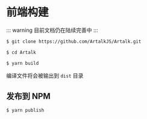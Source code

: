 # 前端构建

::: warning
目前文档仍在陆续完善中
:::

```sh
$ git clone https://github.com/ArtalkJS/Artalk.git

$ cd Artalk

$ yarn build
```

编译文件将会被输出到 `dist` 目录

## 发布到 NPM

```sh
$ yarn publish
```
